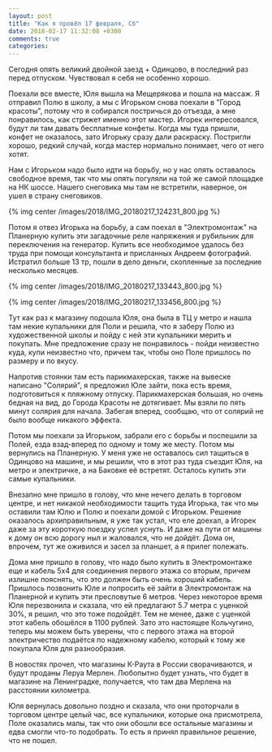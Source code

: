 ```yaml
---
layout: post
title: "Как я провёл 17 февраля, Сб"
date: 2018-02-17 11:32:08 +0300
comments: true
categories: 
---
```

Сегодня опять великий двойной заезд + Одинцово, в последний раз перед отпуском. Чувствовал я себя не особенно хорошо.

Поехали все вместе, Юля вышла на Мещерякова и пошла на массаж. Я отправил Полю в школу, а мы с Игорьком снова поехали в "Город красоты", потому что я собирался постричься до отъезда, а мне понравилось, как стрижет именно этот мастер. Игорек интересовался, будут ли там давать бесплатные конфеты. Когда мы туда пришли, конфет не оказалось, зато Игорьку сразу дали раскраску. Постригли хорошо, редкий случай, когда мастер нормально понимает, чего от него хотят.

Нам с Игорьком надо было идти на борьбу, но у нас опять оставалось свободное время, так что мы опять погуляли на той же самой площадке на НК шоссе. Нашего снеговика мы там не встретили, наверное, он ушел в страну снеговиков.

{% img center /images/2018/IMG_20180217_124231_800.jpg %}

Потом я отвез Игорька на борьбу, а сам поехал в "Электромонтаж" на Планерную купить эти загадочные реле напряжения и рубильник для переключения на генератор. Купить все необходимое удалось без труда при помощи консультанта и присланных Андреем фотографий. Истратил больше 13 тр, пошли в дело деньги, скопленные за последние несколько месяцев.

{% img center /images/2018/IMG_20180217_133443_800.jpg %}

{% img center /images/2018/IMG_20180217_133456_800.jpg %}

Тут как раз к магазину подошла Юля, она была в ТЦ у метро и нашла там некие купальники для Поли и решила, что я заберу Полю из художественной школы и пойду с ней эти купальники мерить и покупать. Мне предложение сразу не понравилось - пойди неизвестно куда, купи неизвестно что, причем так, чтобы оно Поле пришлось по размеру и по вкусу.

Напротив стоянки там есть парикмахерская, также на вывеске написано "Солярий", я предложил Юле зайти, пока есть время, подготовиться к пляжному отпуску. Парикмахерская большая, но очень бедная на вид, до Города Красоты не дотягивает. Мы взяли по пять минут солярия для начала. Забегая вперед, сообщаю, что от солярий не было вообще никакого эффекта.

Потом мы поехали за Игорьком, забрали его с борьбы и поспешили за Полей, езда взад-вперед по одному и тому же месту. Потом мы вернулись на Планерную. У меня уже не оставалось сил тащиться в Одинцово на машине, и мы решили, что в этот раз туда съездит Юля, на метро и электричке, а на Баковке её встретят. Осталось купить эти самые купальники.

Внезапно мне пришло в голову, что мне нечего делать в торговом центре, и нет никакой необходимости тащить туда Игорька, так что мы оставили там Юлю и Полю и поехали домой с Игорьком. Решение оказалось архиправильным, я уже так устал, что еле доехал, а Игорек даже за эту короткую поездку успел уснуть. И даже на пути от машины к дому он всю дорогу ныл и жаловался, что не дойдёт. Дома он, впрочем, тут же оживился и засел за планшет, а я прилег полежать.

Дома мне пришло в голову, что надо было купить в Электромонтаже еще и кабель 5х4 для соединения первого этажа со вторым, причем излишне пояснять, что это должен быть очень хороший кабель. Пришлось позвонить Юле и попросить её зайти в Электромонтаж на Планерной и купить эти пресловутые 6 метров. Через некоторое время Юля перезвонила и сказала, что ей предлагают 5.7 метра с уценкой 30%, я решил, что это тоже подойдёт. Тем не менее, даже с уценкой этот кабель обошёлся в 1100 рублей. Зато это настоящее Кольчугино, теперь мы можем быть уверены, что с первого этажа на второй электричество подаётся по надежному кабелю, который к тому же покупала Юля для разнообразия.

В новостях прочел, что магазины К-Раута в России сворачиваются, и будут проданы Леруа Мерлен. Любопытно будет узнать, что будет в магазине на Ленинградке, получается, что там два Мерлена на расстоянии километра.

Юля вернулась довольно поздно и сказала, что они проторчали в торговом центре целый час, все купальники, которые она присмотрела, Поле оказались малы, так что они обошли все остальные магазины и едва смогли что-то подобрать. То есть я принял правильное решение, что не пошел.